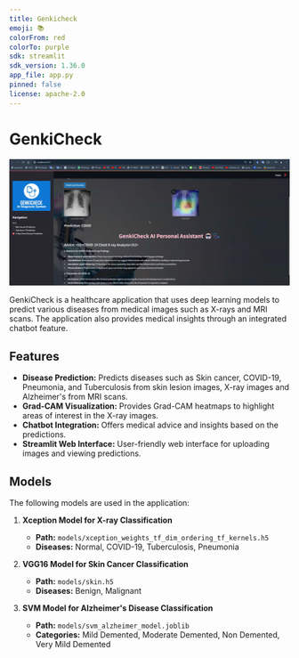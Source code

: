 ```yaml
---
title: Genkicheck
emoji: 📚
colorFrom: red
colorTo: purple
sdk: streamlit
sdk_version: 1.36.0
app_file: app.py
pinned: false
license: apache-2.0
---
```



# GenkiCheck

![GenkiCheck Screenshot](Screenshot.png)

GenkiCheck is a healthcare application that uses deep learning models to predict various diseases from medical images such as X-rays and MRI scans. The application also provides medical insights through an integrated chatbot feature.

## Features

- **Disease Prediction:** Predicts diseases such as Skin cancer, COVID-19, Pneumonia, and Tuberculosis from skin lesion images, X-ray images and Alzheimer's from MRI scans.
- **Grad-CAM Visualization:** Provides Grad-CAM heatmaps to highlight areas of interest in the X-ray images.
- **Chatbot Integration:** Offers medical advice and insights based on the predictions.
- **Streamlit Web Interface:** User-friendly web interface for uploading images and viewing predictions.

## Models

The following models are used in the application:

1. **Xception Model for X-ray Classification**
   - **Path:** `models/xception_weights_tf_dim_ordering_tf_kernels.h5`
   - **Diseases:** Normal, COVID-19, Tuberculosis, Pneumonia

2. **VGG16 Model for Skin Cancer Classification**
   - **Path:** `models/skin.h5`
   - **Diseases:** Benign, Malignant

3. **SVM Model for Alzheimer's Disease Classification**
   - **Path:** `models/svm_alzheimer_model.joblib`
   - **Categories:** Mild Demented, Moderate Demented, Non Demented, Very Mild Demented



